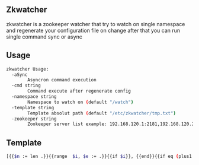 Zkwatcher
---------
zkwatcher is a zookeeper watcher that try to watch on single namespace and regenerate your configuration file on change
 after that you can run single command sync or async

Usage
-----
```bash
zkwatcher Usage:
  -aSync
        Asyncron command execution
  -cmd string
        Command execute after regenerate config
  -namespace string
        Namespace to watch on (default "/watch")
  -template string
        Template absolut path (default "/etc/zkwatcher/tmp.txt")
  -zookeeper string
        Zookeeper server list example: 192.168.120.1:2181,192.168.120.2:2181,.. (default "192.168.120.81:2181,192.168.120.82:2181")
```

Template
--------
```bash
[{{$n := len .}}{{range  $i, $e := .}}{{if $i}}, {{end}}{{if eq (plus1 $i) $n}}{{end}}"{{.Value}}"{{end}}].
```